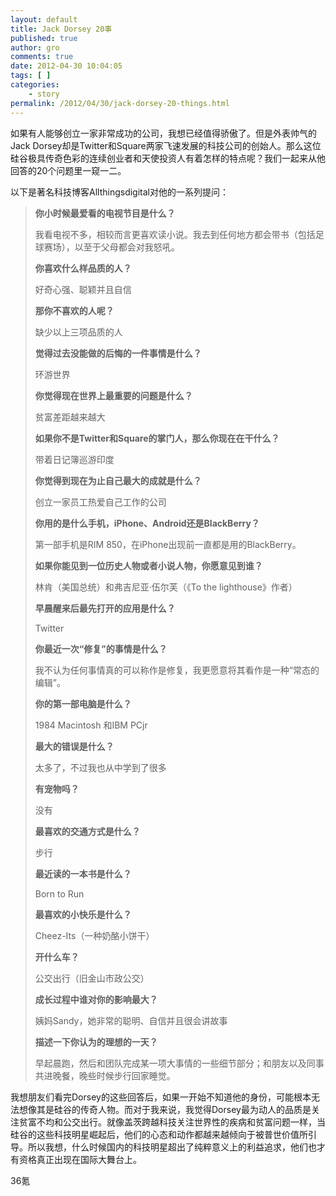 ```yaml
---
layout: default
title: Jack Dorsey 20事
published: true
author: gro
comments: true
date: 2012-04-30 10:04:05
tags: [ ]
categories:
    - story
permalink: /2012/04/30/jack-dorsey-20-things.html
---
```

如果有人能够创立一家非常成功的公司，我想已经值得骄傲了。但是外表帅气的Jack Dorsey却是Twitter和Square两家飞速发展的科技公司的创始人。那么这位硅谷极具传奇色彩的连续创业者和天使投资人有着怎样的特点呢？我们一起来从他回答的20个问题里一窥一二。

以下是著名科技博客Allthingsdigital对他的一系列提问：

> **你小时候最爱看的电视节目是什么？**
> 
> 我看电视不多，相较而言更喜欢读小说。我去到任何地方都会带书（包括足球赛场），以至于父母都会对我怒吼。
> 
> **你喜欢什么样品质的人？**
> 
> 好奇心强、聪颖并且自信
> 
> **那你不喜欢的人呢？**
> 
> 缺少以上三项品质的人
> 
> **觉得过去没能做的后悔的一件事情是什么？**
> 
> 环游世界
> 
> **你觉得现在世界上最重要的问题是什么？**
> 
> 贫富差距越来越大
> 
> **如果你不是Twitter和Square的掌门人，那么你现在在干什么？**
> 
> 带着日记簿巡游印度
> 
> **你觉得到现在为止自己最大的成就是什么？**
> 
> 创立一家员工热爱自己工作的公司
> 
> **你用的是什么手机，iPhone、Android还是BlackBerry？**
> 
> 第一部手机是RIM 850，在iPhone出现前一直都是用的BlackBerry。
> 
> **如果你能见到一位历史人物或者小说人物，你愿意见到谁？**
> 
> 林肯（美国总统）和弗吉尼亚·伍尔芙（《To the lighthouse》作者）
> 
> **早晨醒来后最先打开的应用是什么？**
> 
> Twitter
> 
> **你最近一次“修复”的事情是什么？**
> 
> 我不认为任何事情真的可以称作是修复，我更愿意将其看作是一种“常态的编辑”。
> 
> **你的第一部电脑是什么？**
> 
> 1984 Macintosh 和IBM PCjr
> 
> **最大的错误是什么？**
> 
> 太多了，不过我也从中学到了很多
> 
> **有宠物吗？**
> 
> 没有
> 
> **最喜欢的交通方式是什么？**
> 
> 步行
> 
> **最近读的一本书是什么？**
> 
> Born to Run
> 
> **最喜欢的小快乐是什么？**
> 
> Cheez-Its（一种奶酪小饼干）
> 
> **开什么车？**
> 
> 公交出行（旧金山市政公交）
> 
> **成长过程中谁对你的影响最大？**
> 
> 姨妈Sandy，她非常的聪明、自信并且很会讲故事
> 
> **描述一下你认为的理想的一天？**
> 
> 早起晨跑，然后和团队完成某一项大事情的一些细节部分；和朋友以及同事共进晚餐，晚些时候步行回家睡觉。

我想朋友们看完Dorsey的这些回答后，如果一开始不知道他的身份，可能根本无法想像其是硅谷的传奇人物。而对于我来说，我觉得Dorsey最为动人的品质是关注贫富不均和公交出行。就像盖茨跨越科技关注世界性的疾病和贫富问题一样，当硅谷的这些科技明星崛起后，他们的心态和动作都越来越倾向于被普世价值所引导。所以我想，什么时候国内的科技明星超出了纯粹意义上的利益追求，他们也才有资格真正出现在国际大舞台上。

36氪